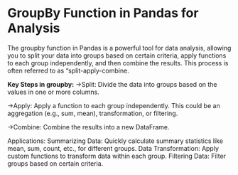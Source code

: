 # GroupBy Function in Pandas for Analysis
 The groupby function in Pandas is a powerful tool for data analysis, allowing you to split your data into groups based on certain criteria, apply functions to each group independently, and then combine the results. This process is often referred to as “split-apply-combine.
 
**Key Steps in groupby:**
 ->Split: Divide the data into groups based on the values in one or more columns.
 
 ->Apply: Apply a function to each group independently. This could be an aggregation (e.g., sum, mean), transformation, or filtering.
 
 ->Combine: Combine the results into a new DataFrame.

Applications:
Summarizing Data: Quickly calculate summary statistics like mean, sum, count, etc., for different groups.
Data Transformation: Apply custom functions to transform data within each group.
Filtering Data: Filter groups based on certain criteria.
